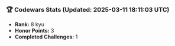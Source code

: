 ### 🏆 Codewars Stats (Updated: 2025-03-11 18:11:03 UTC)

- **Rank:** 8 kyu
- **Honor Points:** 3
- **Completed Challenges:** 1
